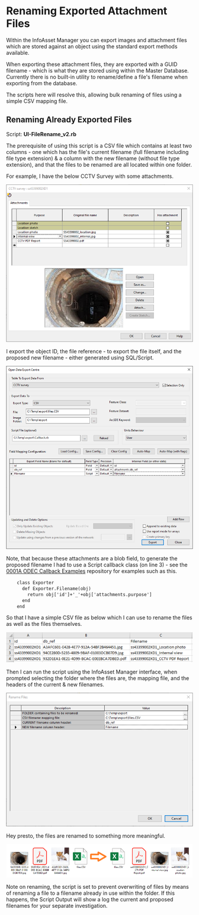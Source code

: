 # Renaming Exported Attachment Files
Within the InfoAsset Manager you can export images and attachment files which are stored against an object using the standard export methods available.

When exporting these attachment files, they are exported with a GUID filename - which is what they are stored using within the Master Database.
Currently there is no built-in utility to rename/define a file's filename when exporting from the database.


The scripts here will resolve this, allowing bulk renaming of files using a simple CSV mapping file.


## Renaming Already Exported Files
 Script: **UI-FileRename_v2.rb**

 The prerequisite of using this script is a CSV file which contains at least two columns - one which has the file's current filename (full filename including file type extension) & a column with the new filename (without file type extension), and that the files to be renamed are all located within one folder.


 For example, I have the below CCTV Survey with some attachments.

 ![Attachments dialog for a CCTV Survey](1_Attachments.png)


 I export the object ID, the file reference - to export the file itself, and the proposed new filename - either generated using SQL/Script.

 ![ODEC](2_ODEC.png)


 Note, that because these attachments are a blob field, to generate the proposed filename I had to use a Script callback class (on line 3) - see the [0001A ODEC Callback Examples](https://github.com/innovyze/Open-Source-Support/tree/main/02%20InfoAsset%20Manager/01%20Ruby/0001A%20ODEC%20Callback%20Examples) repository for examples such as this.
```
    class Exporter
      def Exporter.Filename(obj)
        return obj['id']+'_'+obj['attachments.purpose']
      end
    end
```


 So that I have a simple CSV file as below which I can use to rename the files as well as the files themselves.

 ![CSV export in Excel](3_Files.png)


 Then I can run the script using the InfoAsset Manager interface, when prompted selecting the folder where the files are, the mapping file, and the headers of the current & new filenames.

 ![Script Parameters](4_ScriptParams.png)


 Hey presto, the files are renamed to something more meaningful.

 ![Files pre & post renaming](5_FileIcons.png)


Note on renaming, the script is set to prevent overwriting of files by means of renaming a file to a filename already in use within the folder.
If this happens, the Script Output will show a log the current and proposed filenames for your separate investigation.